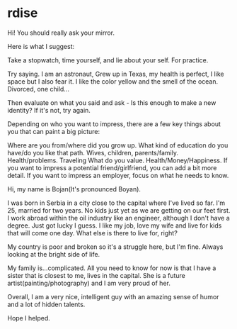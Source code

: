 # rdise

Hi!
You should really ask your mirror.

Here is what I suggest:

Take a stopwatch, time yourself, and lie about your self. For practice.

Try saying. I am an astronaut, Grew up in Texas, my health is perfect, I like space but I also fear it. I like the color yellow and the smell of the ocean. Divorced, one child...

Then evaluate on what you said and ask - Is this enough to make a new identity? If it's not, try again.

Depending on who you want to impress, there are a few key things about you that can paint a big picture:

Where are you from/where did you grow up.
What kind of education do you have/do you like that path.
Wives, children, parents/family.
Health/problems.
Traveling
What do you value. Health/Money/Happiness.
If you want to impress a potential friend/girlfriend, you can add a bit more detail. If you want to impress an employer, focus on what he needs to know.

Hi, my name is Bojan(It's pronounced Boyan).

I was born in Serbia in a city close to the capital where I've lived so far. I'm 25, married for two years. No kids just yet as we are getting on our feet first. I work abroad within the oil industry like an engineer, although I don't have a degree. Just got lucky I guess. I like my job, love my wife and live for kids that will come one day. What else is there to live for, right?

My country is poor and broken so it's a struggle here, but I'm fine. Always looking at the bright side of life.

My family is...complicated. All you need to know for now is that I have a sister that is closest to me, lives in the capital. She is a future artist(painting/photography) and I am very proud of her.

Overall, I am a very nice, intelligent guy with an amazing sense of humor and a lot of hidden talents.

Hope I helped.
